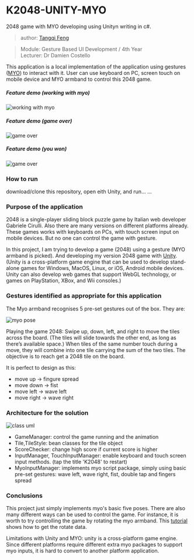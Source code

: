 # K2048-UNITY-MYO

2048 game with MYO developing using Unityn writing in c#.

> author: [Tangqi Feng](https://tangqifeng.github.io/)

> Module: Gesture Based UI Development / 4th Year  
> Lecturer: Dr Damien Costello

This application is a local implementation of the application using gestures ([MYO](https://www.myo.com/)) to interact with it. User can use keyboard on PC, screen touch on mobile device and MYO armband to control this 2048 game.

##### Feature demo (working with myo)

![working with myo](https://github.com/TangqiFeng/K2048-UNITY-MYO/blob/img/myoshow2.gif)

##### Feature demo (game over)

![game over](https://github.com/TangqiFeng/K2048-UNITY-MYO/blob/img/gameover.gif)

##### Feature demo (you won)

![game over](https://github.com/TangqiFeng/K2048-UNITY-MYO/blob/img/youwon.gif)

### How to run

download/clone this repository, open eith Unity, and run... ...

### Purpose of the application

2048 is a single-player sliding block puzzle game by Italian web developer Gabriele Cirulli. Also there are many versions on different platforms already. These games works with keyboards on PCs, with touch screen input on mobile devices. But no one  can control the game with gesture.

In this project, I am trying to develop a game (2048) using a gesture (MYO armband is picked). And developing my version 2048 game with [Unity](https://unity3d.com/cn/). (Unity is a cross-platform game engine that can be used to develop stand-alone games for Windows, MacOS, Linux, or iOS, Android mobile devices. Unity can also develop web games that support WebGL technology, or games on PlayStation, XBox, and Wii consoles.)

### Gestures identified as appropriate for this application

The Myo armband recognises 5 pre-set gestures out of the box. They are:

![myo pose](https://github.com/TangqiFeng/K2048-UNITY-MYO/blob/img/myo%20pose.jpg)

Playing the game 2048: Swipe up, down, left, and right to move the tiles across the board. (The tiles will slide towards the other end, as long as there’s available space.) When tiles of the same number touch during a move, they will combine into one tile carrying the sum of the two tiles. The objective is to reach get a 2048 tile on the board.

It is perfect to design as this:
* move up -> fingure spread
* move down -> fist
* move left -> wave left
* move right -> wave right

### Architecture for the solution

![class uml](https://github.com/TangqiFeng/K2048-UNITY-MYO/blob/img/k2048%20class%20uml%20Diagram.png)

* GameManager: control the game running and the animation
* Tile,TileStyle: bean classes for the tile object
* ScoreChecker: change high score if current score is higher
* InputManager, TouchInputManager: enable keyboard and touch screen input methods. (tap the title 'K2048' to restart)
* MyoInputManager: implements myo script package, simply using basic pre-set gestures: wave left, wave right, fist, double tap and fingers spread

### Conclusions

This project just simply implements myo's basic five poses. There are also many different ways can be used to control the game. For instance, it is worth to try controlling the game by rotating the myo armband. This [tutorial](http://developerblog.myo.com/myo-scripting-orientation-gestures-part-two/) shows how to get the rotate data.

Limitations with Unity and MYO: unity is a cross-platform game engine. Since different platforms require different extra myo packages to support myo inputs, it is hard to convert to another platform application. 
